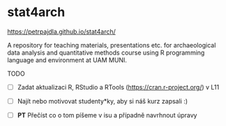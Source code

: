 # stat4arch

<https://petrpajdla.github.io/stat4arch/>

A repository for teaching materials, presentations etc. for archaeological data analysis and quantitative methods course using R programming language and environment at UAM MUNI.

TODO

-[ ] Zadat aktualizaci R, RStudio a RTools (https://cran.r-project.org/) v L11
-[ ] Najít nebo motivovat studenty*ky, aby si náš kurz zapsali :)
-[ ] **PT** Přečíst co o tom píšeme v isu a případně navrhnout úpravy

